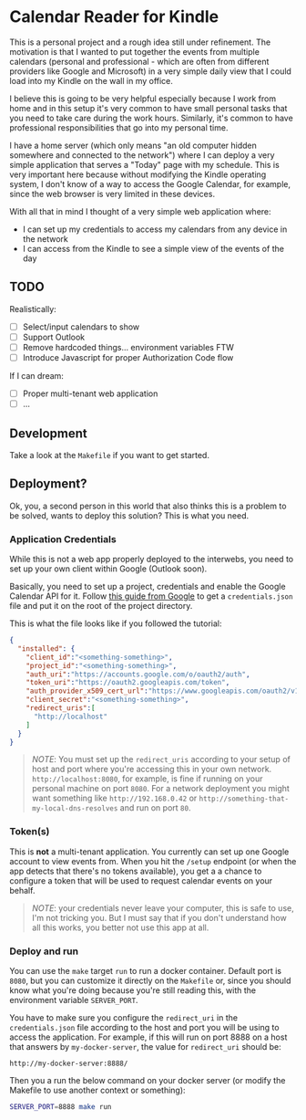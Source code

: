 # Calendar Reader for Kindle

This is a personal project and a rough idea still under refinement. The motivation is that I wanted to put together 
the events from multiple calendars (personal and professional - which are often from different providers like Google 
and Microsoft) in a very simple daily view that I could load into my Kindle on the wall in my office.

I believe this is going to be very helpful especially because I work from home and in this setup it's very common to 
have small personal tasks that you need to take care during the work hours. Similarly, it's common to have professional
responsibilities that go into my personal time.

I have a home server (which only means "an old computer hidden somewhere and connected to the network") where I can
deploy a very simple application that serves a "Today" page with my schedule. This is very important here because 
without modifying the Kindle operating system, I don't know of a way to access the Google Calendar, for example, since
the web browser is very limited in these devices.

With all that in mind I thought of a very simple web application where:

- I can set up my credentials to access my calendars from any device in the network
- I can access from the Kindle to see a simple view of the events of the day

## TODO

Realistically:

- [ ] Select/input calendars to show
- [ ] Support Outlook
- [ ] Remove hardcoded things... environment variables FTW
- [ ] Introduce Javascript for proper Authorization Code flow

If I can dream:

- [ ] Proper multi-tenant web application
- [ ] ...

## Development

Take a look at the `Makefile` if you want to get started.

## Deployment?

Ok, you, a second person in this world that also thinks this is a problem to be solved, wants to deploy this solution?
This is what you need.

### Application Credentials

While this is not a web app properly deployed to the interwebs, you need to set up your own client within Google 
(Outlook soon).

Basically, you need to set up a project, credentials and enable the Google Calendar API for it. Follow [this guide from 
Google](https://developers.google.com/calendar/api/quickstart/go) to get a `credentials.json` file and put it on the root of the project directory.

This is what the file looks like if you followed the tutorial:

```json
{
  "installed": {
    "client_id":"<something-something>",
    "project_id":"<something-something>",
    "auth_uri":"https://accounts.google.com/o/oauth2/auth",
    "token_uri":"https://oauth2.googleapis.com/token",
    "auth_provider_x509_cert_url":"https://www.googleapis.com/oauth2/v1/certs",
    "client_secret":"<something-something>",
    "redirect_uris":[
      "http://localhost"
    ]
  }
}
```

>_NOTE_: You must set up the `redirect_uris` according to your setup of host and port where you're accessing this
> in your own network. `http://localhost:8080`, for example, is fine if running on your personal machine on port 
> `8080`. For a network deployment you might want something like `http://192.168.0.42` or
> `http://something-that-my-local-dns-resolves` and run on port `80`.

### Token(s)

This is **not** a multi-tenant application. You currently can set up one Google account to view events from. When you 
hit the `/setup` endpoint (or when the app detects that there's no tokens available), you get a a chance to 
configure a token that will be used to request calendar events on your behalf.

> _NOTE_: your credentials never leave your computer, this is safe to use, I'm not tricking you. But I must say
> that if you don't understand how all this works, you better not use this app at all.  

### Deploy and run

You can use the `make` target `run` to run a docker container. Default port is `8080`, but you can customize it
directly on the `Makefile` or, since you should know what you're doing because you're still reading this, with the 
environment variable `SERVER_PORT`.

You have to make sure you configure the `redirect_uri` in the `credentials.json` file according to the host and port
you will be using to access the application. For example, if this will run on port 8888 on a host that answers by
`my-docker-server`, the value for `redirect_uri` should be:

```
http://my-docker-server:8888/
```

Then you a run the below command on your docker server (or modify the Makefile to use another context or something):

```bash
SERVER_PORT=8888 make run
```
